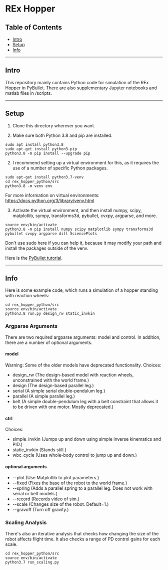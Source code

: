 # REx Hopper

## Table of Contents

- [Intro](#intro)
- [Setup](#setup)
- [Info](#info)

---
## Intro

This repository mainly contains Python code for simulation of the REx Hopper in PyBullet. There are also supplementary Jupyter notebooks and matlab files in /scripts.

---

## Setup

1. Clone this directory wherever you want.

2. Make sure both Python 3.8 and pip are installed.

```shell
sudo apt install python3.8
sudo apt-get install python3-pip
python3.8 -m pip install --upgrade pip
```

2. I recommend setting up a virtual environment for this, as it requires the use of a number of specific Python packages.

```shell
sudo apt-get install python3.7-venv
cd rex_hopper_python/src
python3.8 -m venv env
```
For more information on virtual environments: https://docs.python.org/3/library/venv.html
    
3. Activate the virtual environment, and then install numpy, scipy, matplotlib, sympy, transforms3d, pybullet, cvxpy, argparse, and more.

```shell
source env/bin/activate
python3.8 -m pip install numpy scipy matplotlib sympy transforms3d pybullet cvxpy argparse dill SciencePlots
```
Don't use sudo here if you can help it, because it may modify your path and install the packages outside of the venv.

Here is the [PyBullet tutorial](https://docs.google.com/document/d/10sXEhzFRSnvFcl3XxNGhnD4N2SedqwdAvK3dsihxVUA/edit#heading=h.2ye70wns7io3).

---

## Info

Here is some example code, which runs a simulation of a hopper standing with reaction wheels:

```shell
cd rex_hopper_python/src
source env/bin/activate
python3.8 run.py design_rw static_invkin
```

### Argparse Arguments
There are two required argparse arguments: model and control. In addition, there are a number of optional arguments.

#### model
Warning: Some of the older models have deprecated functionality.
Choices:
* design_rw (The design-based model with reaction wheels, unconstrained with the world frame.)
* design (The design-based parallel leg.)
* serial (A simple serial double-pendulum leg.)
* parallel (A simple parallel leg.)
* belt (A simple double-pendulum leg with a belt constraint that allows it to be driven with one motor. Mostly deprecated.)

#### ctrl
Choices:
* simple_invkin (Jumps up and down using simple inverse kinematics and PID.)
* static_invkin (Stands still.)
* wbc_cycle (Uses whole-body control to jump up and down.)

#### optional arguments
* --plot (Use Matplotlib to plot parameters.)
* --fixed (Fixes the base of the robot to the world frame.)
* --spring (Adds a parallel spring to a parallel leg. Does not work with serial or belt models.)
* --record (Records video of sim.)
* --scale (Changes size of the robot. Default=1.)
* --gravoff (Turn off gravity.)

### Scaling Analysis
There's also an iterative analysis that checks how changing the size of the robot affects flight time. It also checks a range of PD control gains for each scale.

```shell
cd rex_hopper_python/src
source env/bin/activate
python3.7 run_scaling.py
```
